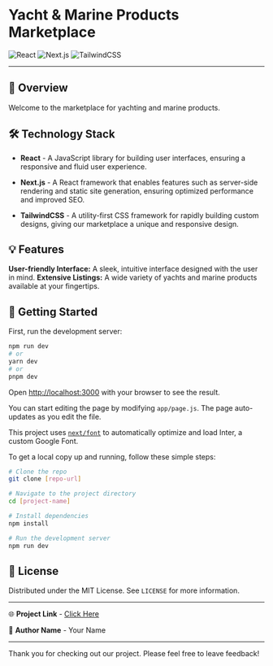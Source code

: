 
# Yacht & Marine Products Marketplace

![React](https://img.shields.io/badge/-React-61DAFB?logo=react&logoColor=white&style=for-the-badge)
![Next.js](https://img.shields.io/badge/-Next.js-black?logo=next.js&style=for-the-badge)
![TailwindCSS](https://img.shields.io/badge/-TailwindCSS-38B2AC?logo=tailwind-css&logoColor=white&style=for-the-badge)

---

## 🌊 Overview

Welcome to the marketplace for yachting and marine products.

## 🛠 Technology Stack

- **React** - A JavaScript library for building user interfaces, ensuring a responsive and fluid user experience.
  
- **Next.js** - A React framework that enables features such as server-side rendering and static site generation, ensuring optimized performance and improved SEO.

- **TailwindCSS** - A utility-first CSS framework for rapidly building custom designs, giving our marketplace a unique and responsive design.

## 💡 Features

 **User-friendly Interface:** A sleek, intuitive interface designed with the user in mind. 
 **Extensive Listings:** A wide variety of yachts and marine products available at your fingertips.

## 🚀 Getting Started

First, run the development server:

```bash
npm run dev
# or
yarn dev
# or
pnpm dev
```

Open [http://localhost:3000](http://localhost:3000) with your browser to see the result.

You can start editing the page by modifying `app/page.js`. The page auto-updates as you edit the file.

This project uses [`next/font`](https://nextjs.org/docs/basic-features/font-optimization) to automatically optimize and load Inter, a custom Google Font.

To get a local copy up and running, follow these simple steps:

```bash
# Clone the repo
git clone [repo-url]

# Navigate to the project directory
cd [project-name]

# Install dependencies
npm install

# Run the development server
npm run dev
```

## 📝 License

Distributed under the MIT License. See `LICENSE` for more information.

---

🌐 **Project Link** - [Click Here](#)

👤 **Author Name** - Your Name

---

Thank you for checking out our project. Please feel free to leave feedback!
```


